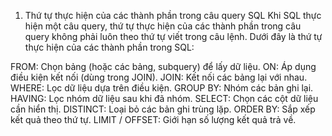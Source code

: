 1. Thứ tự thực hiện của các thành phần trong câu query SQL
   Khi SQL thực hiện một câu query, thứ tự thực hiện của các thành phần trong câu query không phải luôn theo thứ tự viết trong câu lệnh. Dưới đây là thứ tự thực hiện của các thành phần trong SQL:

FROM: Chọn bảng (hoặc các bảng, subquery) để lấy dữ liệu.
ON: Áp dụng điều kiện kết nối (dùng trong JOIN).
JOIN: Kết nối các bảng lại với nhau.
WHERE: Lọc dữ liệu dựa trên điều kiện.
GROUP BY: Nhóm các bản ghi lại.
HAVING: Lọc nhóm dữ liệu sau khi đã nhóm.
SELECT: Chọn các cột dữ liệu cần hiển thị.
DISTINCT: Loại bỏ các bản ghi trùng lặp.
ORDER BY: Sắp xếp kết quả theo thứ tự.
LIMIT / OFFSET: Giới hạn số lượng kết quả trả về.